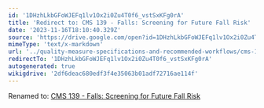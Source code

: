 ```yaml
---
id: '1DHzhLkbGFoWJEFq1lv1Ox2i0Zu4T0f6_vstSxKFg0rA'
title: 'Redirect to: CMS 139 - Falls: Screening for Future Fall Risk'
date: '2023-11-16T18:10:40.329Z'
source: 'https://drive.google.com/open?id=1DHzhLkbGFoWJEFq1lv1Ox2i0Zu4T0f6_vstSxKFg0rA'
mimeType: 'text/x-markdown'
url: '../quality-measure-specifications-and-recommended-workflows/cms-139-falls-screening-for-future-fall-risk.md'
redirectTo: '1DHzhLkbGFoWJEFq1lv1Ox2i0Zu4T0f6_vstSxKFg0rA'
autogenerated: true
wikigdrive: '2df6deac680edf3f4e35063b01adf72716ae114f'
---
```

Renamed to: [CMS 139 - Falls: Screening for Future Fall Risk](../quality-measure-specifications-and-recommended-workflows/cms-139-falls-screening-for-future-fall-risk.md)

